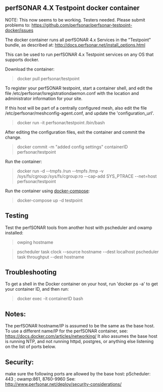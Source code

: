 ## perfSONAR 4.X Testpoint docker container

NOTE: This now seems to be working. Testers needed. Please submit problems to:
  https://github.com/perfsonar/perfsonar-testpoint-docker/issues

The docker container runs all perfSONAR 4.x Services in the "Testpoint" bundle, as described at:
http://docs.perfsonar.net/install_options.html

This can be used to run perfSONAR 4.x Testpoint services on any OS that supports docker.

Download the container:
>docker pull perfsonar/testpoint

To register your perfSONAR testpoint, start a container shell, and edit the file
/etc/perfsonar/lsregistrationdaemon.conf with the location and administrator information for your site.

If this host will be part of a centrally configured mesh, also edit the file 
/etc/perfsonar/meshconfig-agent.conf, and update the 'configuration_url'.

>docker run -it perfsonar/testpoint /bin/bash

After editing the configuration files, exit the container and commit the change.
> docker commit -m "added config settings" containerID perfsonar/testpoint

Run the container:
>docker run -d --tmpfs /run --tmpfs /tmp -v /sys/fs/cgroup:/sys/fs/cgroup:ro --cap-add SYS_PTRACE --net=host perfsonar/testpoint

Run the container using [docker-compose](https://docs.docker.com/compose/):
>docker-compose up -d testpoint

## Testing

Test the perfSONAR tools from another host with pscheduler and owamp installed:
>owping hostname

>pscheduler task clock --source hostname --dest localhost
>pscheduler task throughput --dest hostname

## Troubleshooting

To get a shell in the Docker container on your host, run 'docker ps -a' to get your container ID, 
and then run:
>docker exec -it containerID bash

## Notes:
The perfSONAR hostname/IP is assumed to be the same as the base host. To use a different
name/IP for the perfSONAR container, see: https://docs.docker.com/articles/networking/
It also assumes the base host is running NTP, and not running httpd, postgres, or anything else 
listening on the list of ports below.

## Security:
make sure the following ports are allowed by the base host:
 pScheduler: 443 ; owamp:861, 8760-9960
See: http://www.perfsonar.net/deploy/security-considerations/



